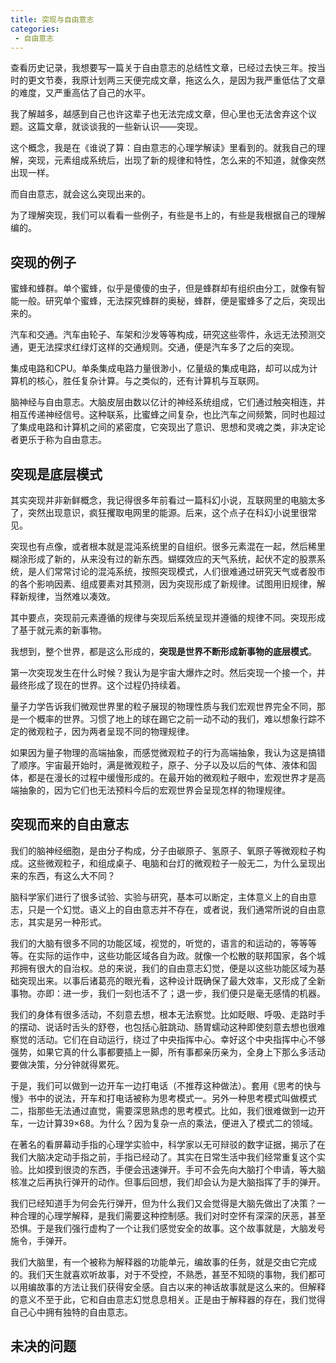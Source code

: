 ```yaml
---
title: 突现与自由意志
categories:
 - 自由意志
---
```


查看历史记录，我想要写一篇关于自由意志的总结性文章，已经过去快三年。按当时的更文节奏，我原计划两三天便完成文章，拖这么久，是因为我严重低估了文章的难度，又严重高估了自己的水平。

我了解越多，越感到自己也许这辈子也无法完成文章，但心里也无法舍弃这个议题。这篇文章，就谈谈我的一些新认识——突现。

这个概念，我是在《谁说了算：自由意志的心理学解读》里看到的。就我自己的理解，突现，元素组成系统后，出现了新的规律和特性，怎么来的不知道，就像突然出现一样。

而自由意志，就会这么突现出来的。

为了理解突现，我们可以看看一些例子，有些是书上的，有些是我根据自己的理解编的。

## 突现的例子

蜜蜂和蜂群。单个蜜蜂，似乎是傻傻的虫子，但是蜂群却有组织由分工，就像有智能一般。研究单个蜜蜂，无法探究蜂群的奥秘，蜂群，便是蜜蜂多了之后，突现出来的。

汽车和交通。汽车由轮子、车架和沙发等等构成，研究这些零件，永远无法预测交通，更无法探求红绿灯这样的交通规则。交通，便是汽车多了之后的突现。

集成电路和CPU。单条集成电路力量很渺小，亿量级的集成电路，却可以成为计算机的核心，胜任复杂计算。与之类似的，还有计算机与互联网。

脑神经与自由意志。大脑皮层由数以亿计的神经系统组成，它们通过触突相连，并相互传递神经信号。这种联系，比蜜蜂之间复杂，也比汽车之间频繁，同时也超过了集成电路和计算机之间的紧密度，它突现出了意识、思想和灵魂之类，非决定论者更乐于称为自由意志。

## 突现是底层模式

其实突现并非新鲜概念，我记得很多年前看过一篇科幻小说，互联网里的电脑太多了，突然出现意识，疯狂攫取电网里的能源。后来，这个点子在科幻小说里很常见。

突现也有点像，或者根本就是混沌系统里的自组织。很多元素混在一起，然后稀里糊涂形成了新的，从来没有过的新东西。蝴蝶效应的天气系统，起伏不定的股票系统，是人们常常讨论的混沌系统，按照突现模式，人们很难通过研究天气或者股市的各个影响因素、组成要素对其预测，因为突现形成了新规律。试图用旧规律，解释新规律，当然难以凑效。

其中要点，突现前元素遵循的规律与突现后系统呈现并遵循的规律不同。突现形成了基于就元素的新事物。

 我想到，整个世界，都是这么形成的，**突现是世界不断形成新事物的底层模式**。

第一次突现发生在什么时候？我认为是宇宙大爆炸之时。然后突现一个接一个，并最终形成了现在的世界。这个过程仍持续着。

量子力学告诉我们微观世界里的粒子展现的物理性质与我们宏观世界完全不同，那是一个概率的世界。习惯了地上的球在踢它之前一动不动的我们，难以想象行踪不定的微观粒子，因为两者呈现不同的物理规律。

如果因为量子物理的高端抽象，而感觉微观粒子的行为高端抽象，我认为这是搞错了顺序。宇宙最开始时，满是微观粒子，原子、分子以及以后的气体、液体和固体，都是在漫长的过程中缓慢形成的。在最开始的微观粒子眼中，宏观世界才是高端抽象的，因为它们也无法预料今后的宏观世界会呈现怎样的物理规律。

## 突现而来的自由意志

我们的脑神经细胞，是由分子构成，分子由碳原子、氢原子、氧原子等微观粒子构成。这些微观粒子，和组成桌子、电脑和台灯的微观粒子一般无二，为什么呈现出来的东西，有这么大不同？

脑科学家们进行了很多试验、实验与研究，基本可以断定，主体意义上的自由意志，只是一个幻觉。语义上的自由意志并不存在，或者说，我们通常所说的自由意志，其实是另一种形式。

我们的大脑有很多不同的功能区域，视觉的，听觉的，语言的和运动的，等等等等。在实际的运作中，这些功能区域各自为政。就像一个松散的联邦国家，各个城邦拥有很大的自治权。总的来说，我们的自由意志幻觉，便是以这些功能区域为基础突现出来。以事后诸葛亮的眼光看，这种设计既确保了最大效率，又形成了全新事物。亦即：进一步，我们一刻也活不了；退一步，我们便只是毫无感情的机器。

我们的身体有很多活动，不刻意去想，根本无法察觉。比如眨眼、呼吸、走路时手的摆动、说话时舌头的舒卷，也包括心脏跳动、肠胃蠕动这种即使刻意去想也很难察觉的活动。它们在自动运行，绕过了中央指挥中心。幸好这个中央指挥中心不够强势，如果它真的什么事都要插上一脚，所有事都亲历亲为，全身上下那么多活动要做决策，分分钟就得累死。

于是，我们可以做到一边开车一边打电话（不推荐这种做法）。套用《思考的快与慢》书中的说法，开车和打电话被称为思考模式一。另外一种思考模式叫做模式二，指那些无法通过直觉，需要深思熟虑的思考模式。比如，我们很难做到一边开车，一边计算39×68。为什么？因为复杂一点的乘法，便进入了模式二的领域。

在著名的看屏幕动手指的心理学实验中，科学家以无可辩驳的数字证据，揭示了在我们大脑决定动手指之前，手指已经动了。其实在日常生活中我们经常重复这个实验。比如摸到很烫的东西，手便会迅速弹开。手可不会先向大脑打个申请，等大脑核准之后再执行弹开的动作。但事后回想，我们却会认为是大脑指挥了手的弹开。

我们已经知道手为何会先行弹开，但为什么我们又会觉得是大脑先做出了决策？一种合理的心理学解释，是我们需要这种控制感。我们对时空怀有深深的厌恶，甚至恐惧。于是我们强行虚构了一个让我们感觉安全的故事。这个故事就是，大脑发号施令，手弹开。

我们大脑里，有一个被称为解释器的功能单元，编故事的任务，就是交由它完成的。我们天生就喜欢听故事，对于不受控，不熟悉，甚至不知晓的事物，我们都可以用编故事的方法让我们获得安全感。自古以来的神话故事就是这么来的。但解释的意义不至于此，它和自由意志幻觉息息相关。正是由于解释器的存在，我们觉得自己心中拥有独特的自由意志。

## 未决的问题